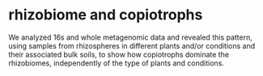 # rhizobiome and copiotrophs
We analyzed 16s and whole metagenomic data and revealed this pattern, using samples from rhizospheres in different plants and/or conditions and their associated bulk soils, to show how copiotrophs dominate the rhizobiomes, independently of the type of plants and conditions.
